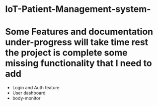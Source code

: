 # IoT-Patient-Management-system-

# Some Features and documentation under-progress will take time rest the project is complete some missing functionality that I need to add
* Login and Auth feature
* User dashboard
* body-monitor
